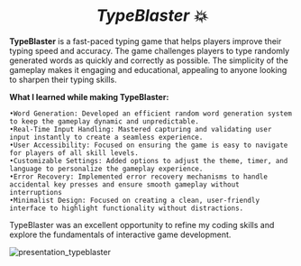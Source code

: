 # <h1 align="center"><strong><em>TypeBlaster 💥</em></strong></h1>

**TypeBlaster** is a fast-paced typing game that helps players improve their typing speed and accuracy. The game challenges players to type randomly generated words as quickly and correctly as possible. The simplicity of the gameplay makes it engaging and educational, appealing to anyone looking to sharpen their typing skills.

**What I learned while making TypeBlaster:**

    •Word Generation: Developed an efficient random word generation system to keep the gameplay dynamic and unpredictable.
    •Real-Time Input Handling: Mastered capturing and validating user input instantly to create a seamless experience.
    •User Accessibility: Focused on ensuring the game is easy to navigate for players of all skill levels.
    •Customizable Settings: Added options to adjust the theme, timer, and language to personalize the gameplay experience.
    •Error Recovery: Implemented error recovery mechanisms to handle accidental key presses and ensure smooth gameplay without interruptions
    •Minimalist Design: Focused on creating a clean, user-friendly interface to highlight functionality without distractions.
    
TypeBlaster was an excellent opportunity to refine my coding skills and explore the fundamentals of interactive game development.

![presentation_typeblaster](https://github.com/user-attachments/assets/3e0a3a5c-4370-4388-8043-d14333518c5d)


